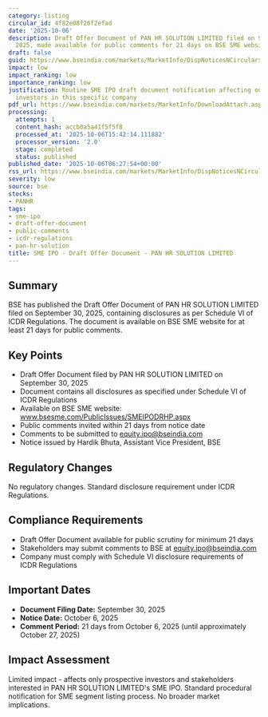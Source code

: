 ```yaml
---
category: listing
circular_id: 4f82e08f26f2efad
date: '2025-10-06'
description: Draft Offer Document of PAN HR SOLUTION LIMITED filed on September 30,
  2025, made available for public comments for 21 days on BSE SME website.
draft: false
guid: https://www.bseindia.com/markets/MarketInfo/DispNoticesNCirculars.aspx?Noticeid={A09CF7B2-0C8F-470C-A615-A384A549CEBE}&noticeno=20251006-12&dt=10/06/2025&icount=12&totcount=64&flag=0
impact: low
impact_ranking: low
importance_ranking: low
justification: Routine SME IPO draft document notification affecting only prospective
  investors in this specific company
pdf_url: https://www.bseindia.com/markets/MarketInfo/DownloadAttach.aspx?id=20251006-12&attachedId=
processing:
  attempts: 1
  content_hash: accb0a5a41f5f5f8
  processed_at: '2025-10-06T15:42:14.111882'
  processor_version: '2.0'
  stage: completed
  status: published
published_date: '2025-10-06T06:27:54+00:00'
rss_url: https://www.bseindia.com/markets/MarketInfo/DispNoticesNCirculars.aspx?Noticeid={A09CF7B2-0C8F-470C-A615-A384A549CEBE}&noticeno=20251006-12&dt=10/06/2025&icount=12&totcount=64&flag=0
severity: low
source: bse
stocks:
- PANHR
tags:
- sme-ipo
- draft-offer-document
- public-comments
- icdr-regulations
- pan-hr-solution
title: SME IPO - Draft Offer Document - PAN HR SOLUTION LIMITED
---
```


## Summary

BSE has published the Draft Offer Document of PAN HR SOLUTION LIMITED filed on September 30, 2025, containing disclosures as per Schedule VI of ICDR Regulations. The document is available on BSE SME website for at least 21 days for public comments.

## Key Points

- Draft Offer Document filed by PAN HR SOLUTION LIMITED on September 30, 2025
- Document contains all disclosures as specified under Schedule VI of ICDR Regulations
- Available on BSE SME website: www.bsesme.com/PublicIssues/SMEIPODRHP.aspx
- Public comments invited within 21 days from notice date
- Comments to be submitted to equity.ipo@bseindia.com
- Notice issued by Hardik Bhuta, Assistant Vice President, BSE

## Regulatory Changes

No regulatory changes. Standard disclosure requirement under ICDR Regulations.

## Compliance Requirements

- Draft Offer Document available for public scrutiny for minimum 21 days
- Stakeholders may submit comments to BSE at equity.ipo@bseindia.com
- Company must comply with Schedule VI disclosure requirements of ICDR Regulations

## Important Dates

- **Document Filing Date:** September 30, 2025
- **Notice Date:** October 6, 2025
- **Comment Period:** 21 days from October 6, 2025 (until approximately October 27, 2025)

## Impact Assessment

Limited impact - affects only prospective investors and stakeholders interested in PAN HR SOLUTION LIMITED's SME IPO. Standard procedural notification for SME segment listing process. No broader market implications.
